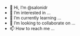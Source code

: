 - 👋 Hi, I’m @salonidr
- 👀 I’m interested in ...
- 🌱 I’m currently learning ...
- 💞️ I’m looking to collaborate on ...
- 📫 How to reach me ...

<!---
salonidr/salonidr is a ✨ special ✨ repository because its `README.md` (this file) appears on your GitHub profile.
You can click the Preview link to take a look at your changes.
--->
